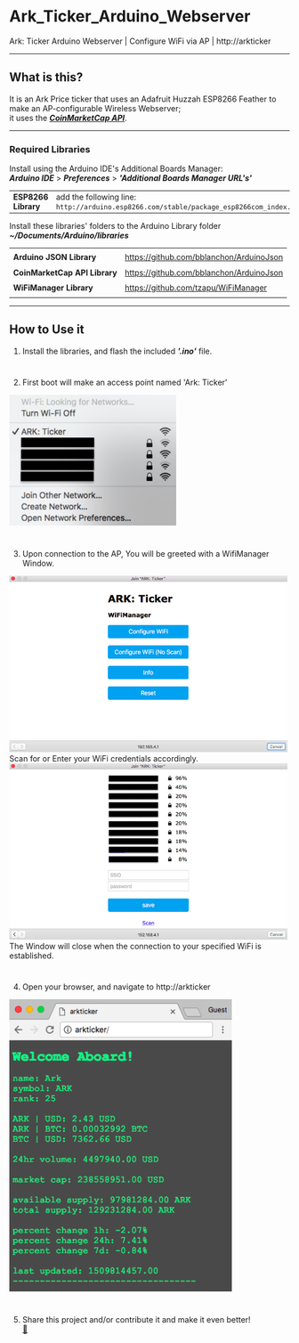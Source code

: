 # Ark_Ticker_Arduino_Webserver

Ark: Ticker Arduino Webserver | Configure WiFi via AP |  http://arkticker

-----

## What is this?

It is an Ark Price ticker that uses an Adafruit Huzzah ESP8266 Feather to make an AP-configurable Wireless Webserver;  
it uses the [***CoinMarketCap API***](https://coinmarketcap.com/api/).

-----

### Required Libraries


Install using the Arduino IDE's Additional Boards Manager:  
*****Arduino IDE***** > ***Preferences*** > ***'Additional Boards Manager URL's'***

| | |
|:--- |:--- |
| **ESP8266 Library** | add the following line:<br>`http://arduino.esp8266.com/stable/package_esp8266com_index.json` |


Install these libraries' folders to the Arduino Library folder    
***~/Documents/Arduino/libraries***  

| | |
|:--- |:--- |
| | |
| **Arduino JSON Library** | https://github.com/bblanchon/ArduinoJson |
| | |
| **CoinMarketCap API Library** | https://github.com/bblanchon/ArduinoJson |
| | |
| **WiFiManager Library** | https://github.com/tzapu/WiFiManager |
| | |

-----

## How to Use it

1. Install the libraries, and flash the included ***'.ino'*** file.  

#

2. First boot will make an access point named 'Ark: Ticker'
<img src="https://github.com/sleepdefic1t/Ark_Ticker_Arduino_Webserver/blob/master/img/ap.png" width="300">  

#

3. Upon connection to the AP, You will be greeted with a WifiManager Window.  
<img src="https://github.com/sleepdefic1t/Ark_Ticker_Arduino_Webserver/blob/master/img/manager1.png" width="500">  
  Scan for or Enter your WiFi credentials accordingly.  
<img src="https://github.com/sleepdefic1t/Ark_Ticker_Arduino_Webserver/blob/master/img/manager2.png" width="500">  
  The Window will close when the connection to your specified WiFi is established.   

#

4. Open your browser, and navigate to http://arkticker  
<img src="https://github.com/sleepdefic1t/Ark_Ticker_Arduino_Webserver/blob/master/img/webserver.png" width="400">  

#

5. Share this project and/or contribute it and make it even better!  
[🍴](https://github.com/sleepdefic1t/Ark_Ticker_Arduino_Webserver/#fork-destination-box)

#


